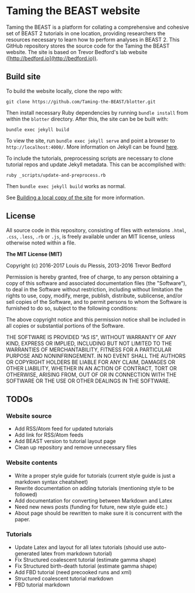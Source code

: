 # Taming the BEAST website

Taming the BEAST is a platform for collating a comprehensive and cohesive set of BEAST 2 tutorials in one location, providing researchers the resources necessary to learn how to perform analyses in BEAST 2. This GitHub repository stores the source code for the Taming the BEAST website. The site is based on Trevor Bedford's lab website ([http://bedford.io](http://bedford.io)).

## Build site

To build the website locally, clone the repo with:

```
git clone https://github.com/Taming-the-BEAST/blotter.git
```

Then install necessary Ruby dependencies by running `bundle install` from within the `blotter` directory.  After this, the site can be be built with:

```
bundle exec jekyll build
```

To view the site, run `bundle exec jekyll serve` and point a browser to `http://localhost:4000/`.  More information on Jekyll can be found [here](http://jekyllrb.com/).

To include the tutorials, preprocessing scripts are necessary to clone tutorial repos and update Jekyll metadata. This can be accomplished with:

```
ruby _scripts/update-and-preprocess.rb
```

Then `bundle exec jekyll build` works as normal.

See [Building a local copy of the site](https://taming-the-beast.github.io/contribute/Building-a-local-copy-of-the-site/) for more information.


## License

All source code in this repository, consisting of files with extensions `.html`, `.css`, `.less`, `.rb` or `.js`, is freely available under an MIT license, unless otherwise noted within a file. 

**The MIT License (MIT)**

Copyright (c) 2016-2017 Louis du Plessis, 2013-2016 Trevor Bedford

Permission is hereby granted, free of charge, to any person obtaining a copy of this software and associated documentation files (the "Software"), to deal in the Software without restriction, including without limitation the rights to use, copy, modify, merge, publish, distribute, sublicense, and/or sell copies of the Software, and to permit persons to whom the Software is furnished to do so, subject to the following conditions:

The above copyright notice and this permission notice shall be included in all copies or substantial portions of the Software.

THE SOFTWARE IS PROVIDED "AS IS", WITHOUT WARRANTY OF ANY KIND, EXPRESS OR IMPLIED, INCLUDING BUT NOT LIMITED TO THE WARRANTIES OF MERCHANTABILITY, FITNESS FOR A PARTICULAR PURPOSE AND NONINFRINGEMENT. IN NO EVENT SHALL THE AUTHORS OR COPYRIGHT HOLDERS BE LIABLE FOR ANY CLAIM, DAMAGES OR OTHER LIABILITY, WHETHER IN AN ACTION OF CONTRACT, TORT OR OTHERWISE, ARISING FROM, OUT OF OR IN CONNECTION WITH THE SOFTWARE OR THE USE OR OTHER DEALINGS IN THE SOFTWARE.


## TODOs

### Website source
- Add RSS/Atom feed for updated tutorials
- Add link for RSS/Atom feeds
- Add BEAST version to tutorial layout page
- Clean up repository and remove unnecessary files


### Website contents
- Write a proper style guide for tutorials (current style guide is just a markdown syntax cheatsheet)
- Rewrite documentation on adding tutorials (mentioning style to be followed)
- Add documentation for converting between Markdown and Latex
- Need new news posts (funding for future, new style guide etc.)
- About page should be rewritten to make sure it is concurrent with the paper.


### Tutorials
- Update Latex and layout for all latex tutorials (should use auto-generated latex from markdown tutorial)
- Fix Structured coalescent tutorial (estimate gamma shape)
- Fix Structured birth-death tutorial (estimate gamma shape)
- Add FBD tutorial (need precooked runs and xml)
- Structured coalescent tutorial markdown
- FBD tutorial markdown
